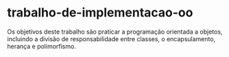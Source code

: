# trabalho-de-implementacao-oo
Os objetivos deste trabalho são praticar a programação orientada a objetos, incluindo a divisão de responsabilidade entre classes, o encapsulamento, herança e polimorfismo.
